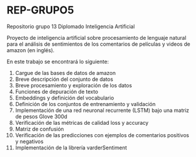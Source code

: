 # REP-GRUPO5
Repositorio grupo 13 Diplomado Inteligencia Artificial

Proyecto de inteligencia artificial sobre procesamiento de lenguaje natural para el análisis de sentimientos de los comentarios de películas y videos de amazon (en inglés).

En este trabajo se encontrará lo siguiente:

1. Cargue de las bases de datos de amazon
2. Breve descripción del conjunto de datos
3. Breve procesamiento y exploración de los datos
4. Funciones de depuración de texto
5. Embeddings y definición del vocabulario
6. Definición de los conjuntos de entrenamiento y validación
7. Implementación de una red neuronal recurrente (LSTM) bajo una matriz de pesos Glove 300d
8. Verificación de las métricas de calidad loss y accuracy
9. Matriz de confusión
10. Verificación de las predicciones con ejemplos de comentarios positivos y negativos
11. Implementación de la librería varderSentiment
